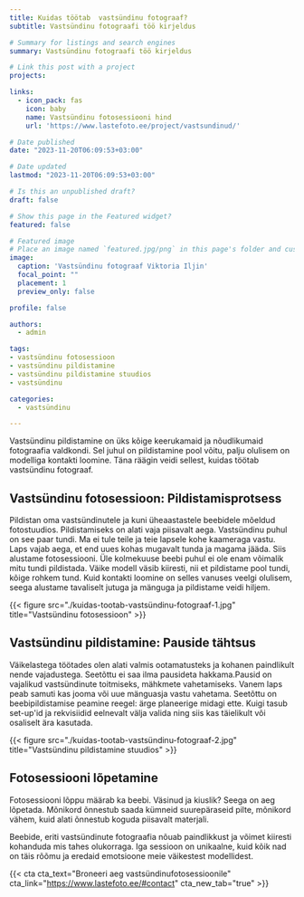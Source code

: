 ```yaml
---
title: Kuidas töötab  vastsündinu fotograaf?
subtitle: Vastsündinu fotograafi töö kirjeldus

# Summary for listings and search engines
summary: Vastsündinu fotograafi töö kirjeldus

# Link this post with a project
projects: 

links:
  - icon_pack: fas
    icon: baby
    name: Vastsündinu fotosessiooni hind
    url: 'https://www.lastefoto.ee/project/vastsundinud/'

# Date published
date: "2023-11-20T06:09:53+03:00"

# Date updated
lastmod: "2023-11-20T06:09:53+03:00"

# Is this an unpublished draft?
draft: false

# Show this page in the Featured widget?
featured: false

# Featured image
# Place an image named `featured.jpg/png` in this page's folder and customize its options here.
image:
  caption: 'Vastsündinu fotograaf Viktoria Iljin'
  focal_point: ""
  placement: 1
  preview_only: false

profile: false

authors:
  - admin

tags:
- vastsündinu fotosessioon 
- vastsündinu pildistamine
- vastsündinu pildistamine stuudios
- vastsündinu

categories:
  - vastsündinu

---
```

Vastsündinu pildistamine on üks kõige keerukamaid ja nõudlikumaid fotograafia valdkondi. Sel juhul on pildistamine pool võitu, palju olulisem on modelliga kontakti loomine. Täna räägin veidi sellest, kuidas töötab vastsündinu fotograaf.

## Vastsündinu fotosessioon: Pildistamisprotsess

Pildistan oma vastsündinutele ja kuni üheaastastele beebidele mõeldud fotostuudios. Pildistamiseks on alati vaja piisavalt aega. Vastsündinu puhul on see paar tundi. Ma ei tule teile ja teie lapsele kohe kaameraga vastu. Laps vajab aega, et end uues kohas mugavalt tunda ja magama jääda. Siis alustame fotosessiooni. 
Üle kolmekuuse beebi puhul ei ole enam võimalik mitu tundi pildistada. Väike modell väsib kiiresti, nii et pildistame pool tundi, kõige rohkem tund. Kuid kontakti loomine on selles vanuses veelgi olulisem, seega alustame tavaliselt jutuga ja mänguga ja pildistame veidi hiljem.

{{< figure src="./kuidas-tootab-vastsündinu-fotograaf-1.jpg" title="Vastsündinu fotosessioon" >}}

## Vastsündinu pildistamine: Pauside tähtsus
Väikelastega töötades olen alati valmis ootamatusteks ja kohanen paindlikult nende vajadustega. Seetõttu ei saa ilma pausideta hakkama.Pausid on vajalikud vastsündinute toitmiseks, mähkmete vahetamiseks. Vanem laps peab samuti kas jooma või uue mänguasja vastu vahetama. Seetõttu on beebipildistamise peamine reegel: ärge planeerige midagi ette. Kuigi tasub set-up'id ja rekvisiidid eelnevalt välja valida ning siis kas täielikult või osaliselt ära kasutada.

{{< figure src="./kuidas-tootab-vastsündinu-fotograaf-2.jpg" title="Vastsündinu pildistamine stuudios" >}}

## Fotosessiooni lõpetamine
Fotosessiooni lõppu määrab ka beebi. Väsinud ja kiuslik? Seega on aeg lõpetada. Mõnikord õnnestub saada kümneid suurepäraseid pilte, mõnikord vähem, kuid alati õnnestub koguda piisavalt materjali.

Beebide, eriti vastsündinute fotograafia nõuab paindlikkust ja võimet kiiresti kohanduda mis tahes olukorraga. Iga sessioon on unikaalne, kuid kõik nad on täis rõõmu ja eredaid emotsioone meie väikestest modellidest.

{{< cta cta_text="Broneeri aeg vastsündinufotosessioonile" cta_link="https://www.lastefoto.ee/#contact" cta_new_tab="true" >}}